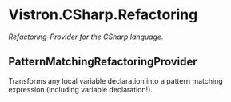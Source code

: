 # Vistron.CSharp.Refactoring
 *Refactoring-Provider for the CSharp language.*

## PatternMatchingRefactoringProvider

Transforms any local variable declaration into a pattern matching expression (including variable declaration!).

